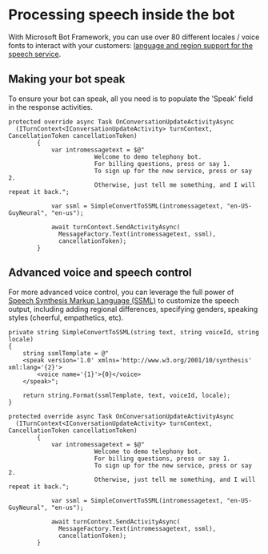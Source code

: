 # Processing speech inside the bot

With Microsoft Bot Framework, you can use over 80 different locales / voice fonts to interact with your customers:  [language and region support for the speech service](https://docs.microsoft.com/en-us/azure/cognitive-services/speech-service/language-support).

## Making your bot speak
To ensure your bot can speak, all you need is to populate the 'Speak' field in the response activities.


```
protected override async Task OnConversationUpdateActivityAsync
  (ITurnContext<IConversationUpdateActivity> turnContext, CancellationToken cancellationToken)
        {
            var intromessagetext = $@"
                        Welcome to demo telephony bot. 
                        For billing questions, press or say 1. 
                        To sign up for the new service, press or say 2.
                        Otherwise, just tell me something, and I will repeat it back.";

            var ssml = SimpleConvertToSSML(intromessagetext, "en-US-GuyNeural", "en-us");

            await turnContext.SendActivityAsync(
              MessageFactory.Text(intromessagetext, ssml), 
              cancellationToken);
        }
```

## Advanced voice and speech control

For more advanced voice control, you can leverage the full power of [Speech Synthesis Markup Language (SSML)](https://docs.microsoft.com/en-us/azure/cognitive-services/speech-service/speech-synthesis-markup) to customize the speech output, including adding regional differences, specifying genders, speaking styles (cheerful, empathetics, etc).

```
private string SimpleConvertToSSML(string text, string voiceId, string locale)
{
    string ssmlTemplate = @"
    <speak version='1.0' xmlns='http://www.w3.org/2001/10/synthesis' xml:lang='{2}'>
        <voice name='{1}'>{0}</voice>
    </speak>";

    return string.Format(ssmlTemplate, text, voiceId, locale);
}

protected override async Task OnConversationUpdateActivityAsync
  (ITurnContext<IConversationUpdateActivity> turnContext, CancellationToken cancellationToken)
        {
            var intromessagetext = $@"
                        Welcome to demo telephony bot. 
                        For billing questions, press or say 1. 
                        To sign up for the new service, press or say 2.
                        Otherwise, just tell me something, and I will repeat it back.";

            var ssml = SimpleConvertToSSML(intromessagetext, "en-US-GuyNeural", "en-us");

            await turnContext.SendActivityAsync(
              MessageFactory.Text(intromessagetext, ssml), 
              cancellationToken);
        }

```

